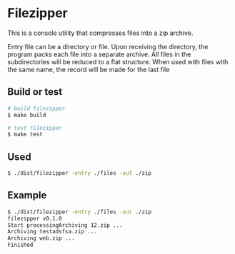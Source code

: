 # Filezipper

This is a console utility that compresses files into a zip archive.

Entry file can be a directory or file. Upon receiving the directory, 
the program packs each file into a separate archive. All files in the 
subdirectories will be reduced to a flat structure. When used with files 
with the same name, the record will be made for the last file

## Build or test

``` bash
# build filezipper
$ make build
```
``` bash
# test filezipper
$ make test
```

## Used

``` bash
$ ./dist/filezipper -entry ./files -out ./zip
```

## Example

``` bash
$ ./dist/filezipper -entry ./files -out ./zip
filezipper v0.1.0
Start processingArchiving 12.zip ...
Archiving testadsfsa.zip ...
Archiving web.zip ...
Finished
```